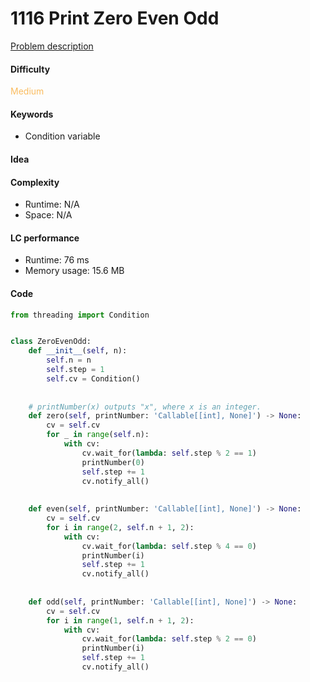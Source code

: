 1116 Print Zero Even Odd 
=======================
[Problem description](https://leetcode.com/problems/print-zero-even-odd/)

#### Difficulty
<span style="color:#FABC60">Medium</span>

#### Keywords
- Condition variable
  
#### Idea


#### Complexity
- Runtime: N/A 
- Space: N/A
  
#### LC performance
- Runtime: 76 ms
- Memory usage: 15.6 MB

#### Code
```python
from threading import Condition


class ZeroEvenOdd:
    def __init__(self, n):
        self.n = n
        self.step = 1
        self.cv = Condition()
        
        
	# printNumber(x) outputs "x", where x is an integer.
    def zero(self, printNumber: 'Callable[[int], None]') -> None:
        cv = self.cv
        for _ in range(self.n):
            with cv:
                cv.wait_for(lambda: self.step % 2 == 1)
                printNumber(0)
                self.step += 1
                cv.notify_all()
        
        
    def even(self, printNumber: 'Callable[[int], None]') -> None:
        cv = self.cv
        for i in range(2, self.n + 1, 2):
            with cv:
                cv.wait_for(lambda: self.step % 4 == 0)
                printNumber(i)
                self.step += 1
                cv.notify_all()
        
        
    def odd(self, printNumber: 'Callable[[int], None]') -> None:
        cv = self.cv 
        for i in range(1, self.n + 1, 2):
            with cv:
                cv.wait_for(lambda: self.step % 2 == 0)
                printNumber(i)
                self.step += 1
                cv.notify_all()
```